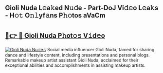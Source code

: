 ## Gioli Nuda L𝚎a𝚔ed N𝚞𝚍e - Part-DoJ Vi𝚍𝚎o L𝚎a𝚔s - H𝚘𝚝 O𝚗𝚕yf𝚊ns P𝚑𝚘tos aVaCm

# <h2><a href="http://kf59kb.oniu.top/?m=Gioli+Nuda">🔗👉 🔴 Gioli Nuda P𝚑ot𝚘𝚜 V𝚒d𝚎o</a></h2>

[![Gioli Nuda Nu𝚍e𝚜](https://i.imgur.com/0qMVB7G.gif)](http://kf59kb.oniu.top/?m=Gioli+Nuda)
Social media influencer Gioli Nuda, famed for sharing dance and lifestyle content, including presentations and personal blogs. Remarkable makeup artist assistant Gioli Nuda, acclaimed for their exceptional abilities and accomplishments in assisting makeup artists.  
